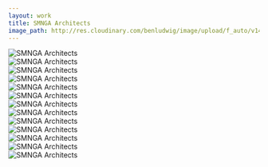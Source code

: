 ```yaml
---
layout: work
title: SMNGA Architects
image_path: http://res.cloudinary.com/benludwig/image/upload/f_auto/v1497727852/smnga-03-federico_uljq1s.jpg
---
```


<div class="grid">
<div class="grid-item">
<img src="http://res.cloudinary.com/benludwig/image/upload/f_auto/v1497728081/smnga-29-case-studies-animated_mu3qwl.gif" alt="SMNGA Architects">
</div>
<div class="grid-item">
<img src="http://res.cloudinary.com/benludwig/image/upload/f_auto/v1497727990/smnga-28-case-studies-mobile_ngf0pt.jpg" alt="SMNGA Architects">
</div>
<div class="grid-item">
<img src="http://res.cloudinary.com/benludwig/image/upload/f_auto/v1497727903/smnga-27-nav_tqts2n.gif" alt="SMNGA Architects">
</div>
<div class="grid-item">
<img src="http://res.cloudinary.com/benludwig/image/upload/f_auto/v1497727897/smnga-16-skinner_fwjjfo.jpg" alt="SMNGA Architects">
</div>
<div class="grid-item">
<img src="http://res.cloudinary.com/benludwig/image/upload/f_auto/v1497727890/smnga-15-federico_poodrv.jpg" alt="SMNGA Architects">
</div>
<div class="grid-item">
<img src="http://res.cloudinary.com/benludwig/image/upload/f_auto/v1497727885/smnga-13-front_qhgtna.jpg" alt="SMNGA Architects">
</div>
<div class="grid-item">
<img src="http://res.cloudinary.com/benludwig/image/upload/f_auto/v1497727880/smnga-12-green_agodhw.jpg" alt="SMNGA Architects">
</div>
<div class="grid-item">
<img src="http://res.cloudinary.com/benludwig/image/upload/f_auto/v1497727868/smnga-10-search_tjdvtv.jpg" alt="SMNGA Architects">
</div>
<div class="grid-item">
<img src="http://res.cloudinary.com/benludwig/image/upload/f_auto/v1497734523/smnga-08-sketch_ibx2bu.jpg" alt="SMNGA Architects">
</div>
<div class="grid-item">
<img src="http://res.cloudinary.com/benludwig/image/upload/f_auto/v1497727852/smnga-03-federico_uljq1s.jpg" alt="SMNGA Architects">
</div>
<div class="grid-item">
<img src="http://res.cloudinary.com/benludwig/image/upload/f_auto/v1497727841/smnga-02-case-study_rj1cot.jpg" alt="SMNGA Architects">
</div>
<div class="grid-item">
<img src="http://res.cloudinary.com/benludwig/image/upload/f_auto/v1497727835/smnga-01-home_mucwfr.jpg" alt="SMNGA Architects">
</div>
<div class="grid-item">
<img src="http://res.cloudinary.com/benludwig/image/upload/f_auto/v1497727823/smnga-01-about-us_xbasoe.jpg" alt="SMNGA Architects">
</div>
</div>
